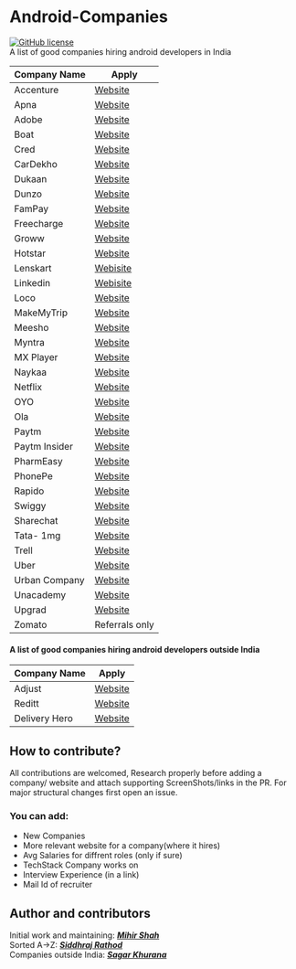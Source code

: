 # Android-Companies
[![GitHub license](https://img.shields.io/badge/License-MIT-blue.svg)](LICENSE)
<br>
A list of good companies hiring android developers in India

| Company Name  | Apply |
| ------------- | ------------- |
| Accenture| <a href="https://www.linkedin.com/jobs/view/android-application-development-application-developer-at-accenture-in-india-2750618759/?originalSubdomain=in">Website</a>  |
| Apna| <a href="https://www.linkedin.com/jobs/view/2807079631/">Website</a>  |
| Adobe| <a href="https://www.linkedin.com/jobs/view/2847943505/">Website</a>  |
| Boat| <a href="https://www.linkedin.com/jobs/view/2843130557/">Website</a>  |
| Cred| <a href="https://careers.cred.club/allJob">Website</a>  |
| CarDekho| <a href="https://www.linkedin.com/jobs/view/2831917263/">Website</a>  |
| Dukaan| <a href="https://angel.co/company/dukaan-app/jobs/949897-senior-android-developer">Website</a>  |
| Dunzo| <a href="https://www.linkedin.com/jobs/view/2855617230/">Website</a>  |
| FamPay| <a href="https://www.linkedin.com/jobs/view/2822802518/">Website</a>  |
| Freecharge| <a href="https://www.linkedin.com/jobs/view/2813870616/">Website</a>  |
| Groww| <a href="https://groww.skillate.com/jobs/11795">Website</a>  |
| Hotstar| <a href="https://www.linkedin.com/jobs/view/2848222142/">Website</a> |
| Lenskart| <a href="https://hiring.lenskart.com/o/software-developer-android">Webisite</a> | 
| Linkedin| <a href="https://www.linkedin.com/jobs/view/2742718651/">Webisite</a> |
| Loco| <a href="https://www.linkedin.com/jobs/view/2864533581/">Website</a>|
| MakeMyTrip| <a href="https://careers.makemytrip.com/prod/jobs">Website</a>  |
| Meesho| <a href="https://careers.meesho.com/#!/">Website</a>  |
| Myntra| <a href="https://careers.myntra.com/jobs/technology">Website</a>  |
| MX Player| <a href="https://www.linkedin.com/jobs/view/2865980457/">Website</a>  |
| Naykaa| <a href="https://www.nykaa.com/careers">Website</a>  |
| Netflix| <a href="">Website</a>  |
| OYO| <a href="">Website</a>  |
| Ola| <a href="">Website</a>  |
| Paytm| <a href="https://jobs.lever.co/paytm?department=Technology&team=Paytm%20App">Website</a>  |
| Paytm Insider| <a href="https://www.linkedin.com/jobs/view/2841070319/">Website</a>  |
| PharmEasy| <a href="https://pharmeasy.in/careers/jobs/?jobId=vSChW6SHmMwh">Website</a>  |
| PhonePe| <a href="">Website</a>  |
| Rapido| <a href="">Website</a>  |
| Swiggy| <a href="">Website</a>  |
| Sharechat| <a href="https://sharechat.hire.trakstar.com/jobs/fk0qavv/">Website</a>  |
| Tata- 1mg| <a href="https://1mg.darwinbox.in/ms/candidate/careers/a61d2e7b581270">Website</a>  |
| Trell| <a href="">Website</a>  |
| Uber| <a href="https://www.linkedin.com/jobs/view/2806220019/">Website</a>  |
| Urban Company| <a href="">Website</a>  |
| Unacademy| <a href="https://apply.workable.com/unacademy/j/0595B11620/">Website</a>  |
| Upgrad| <a href="">Website</a>  |
| Zomato | Referrals only |

#### A list of good companies hiring android developers outside India

| Company Name  | Apply |
| ------------- | ------------- |
| Adjust| <a href="https://www.adjust.com/company/careers/jobs/">Website</a>  |
| Reditt| <a href="https://www.redditinc.com/careers/#job-info">Website</a>  |
| Delivery Hero| <a href="https://careers.deliveryhero.com/global/en/c/tech-jobs">Website</a>  |


## How to contribute?
All contributions are welcomed, Research properly before adding a company/ website and attach supporting ScreenShots/links in the PR. For major structural changes first open an issue.
### You can add:
- New Companies
- More relevant website for a company(where it hires)
- Avg Salaries for diffrent roles (only if sure)
- TechStack Company works on 
- Interview Experience (in a link)
- Mail Id of recruiter

## Author and contributors
Initial work and maintaining: <a href="https://github.com/Miihir79">***Mihir Shah***</a> <br>
Sorted A->Z: <a href="https://github.com/siddhraj-sinh">***Siddhraj Rathod***</a> <br>
Companies outside India: <a href="https://github.com/hellosagar">***Sagar Khurana***</a> <br>
